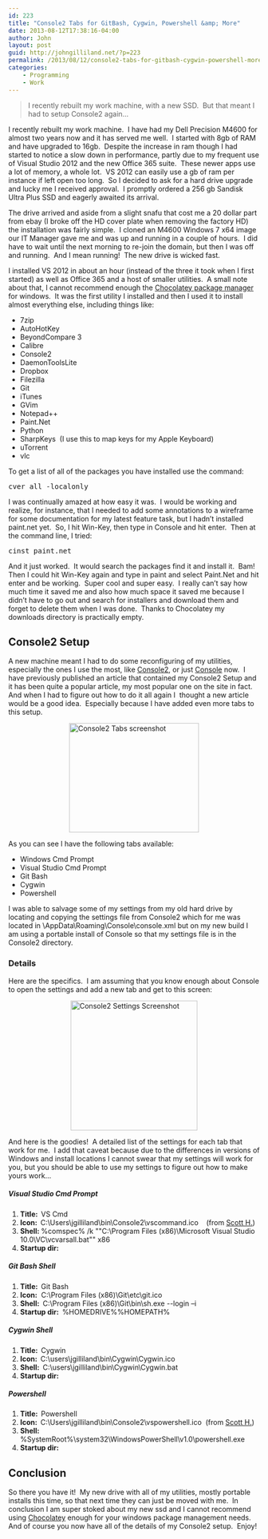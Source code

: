 ```yaml
---
id: 223
title: "Console2 Tabs for GitBash, Cygwin, Powershell &amp; More"
date: 2013-08-12T17:38:16-04:00
author: John
layout: post
guid: http://johngilliland.net/?p=223
permalink: /2013/08/12/console2-tabs-for-gitbash-cygwin-powershell-more/
categories:
    - Programming
    - Work
---
```


<blockquote>I recently rebuilt my work machine, with a new SSD.  But that meant I had to setup Console2 again…</blockquote>
I recently rebuilt my work machine.  I have had my Dell Precision M4600 for almost two years now and it has served me well.  I started with 8gb of RAM and have upgraded to 16gb.  Despite the increase in ram though I had started to notice a slow down in performance, partly due to my frequent use of Visual Studio 2012 and the new Office 365 suite.  These newer apps use a lot of memory, a whole lot.  VS 2012 can easily use a gb of ram per instance if left open too long.  So I decided to ask for a hard drive upgrade and lucky me I received approval.  I promptly ordered a 256 gb Sandisk Ultra Plus SSD and eagerly awaited its arrival.

The drive arrived and aside from a slight snafu that cost me a 20 dollar part from ebay (I broke off the HD cover plate when removing the factory HD) the installation was fairly simple.  I cloned an M4600 Windows 7 x64 image our IT Manager gave me and was up and running in a couple of hours.  I did have to wait until the next morning to re-join the domain, but then I was off and running.  And I mean running!  The new drive is wicked fast.

I installed VS 2012 in about an hour (instead of the three it took when I first started) as well as Office 365 and a host of smaller utilities.  A small note about that, I cannot recommend enough the <a href="http://chocolatey.org/" target="_blank">Chocolatey package manager</a> for windows.  It was the first utility I installed and then I used it to install almost everything else, including things like:

<ul>
	<li>7zip</li>
	<li>AutoHotKey</li>
	<li>BeyondCompare 3</li>
	<li>Calibre</li>
	<li>Console2</li>
	<li>DaemonToolsLite</li>
	<li>Dropbox</li>
	<li>Filezilla</li>
	<li>Git</li>
	<li>iTunes</li>
	<li>GVim</li>
	<li>Notepad++</li>
	<li>Paint.Net</li>
	<li>Python</li>
	<li>SharpKeys  (I use this to map keys for my Apple Keyboard)</li>
	<li>uTorrent</li>
	<li>vlc</li>
</ul>
To get a list of all of the packages you have installed use the command:
<div>
<pre id="codeSnippet" class="csharpcode">cver all -localonly</pre>
</div>
<div>I was continually amazed at how easy it was.  I would be working and realize, for instance, that I needed to add some annotations to a wireframe for some documentation for my latest feature task, but I hadn’t installed paint.net yet.  So, I hit Win-Key, then type in Console and hit enter.  Then at the command line, I tried:</div>
<div>
<div>
<pre id="codeSnippet" class="csharpcode">cinst paint.net</pre>
</div>
<div>And it just worked.  It would search the packages find it and install it.  Bam!  Then I could hit Win-Key again and type in paint and select Paint.Net and hit enter and be working.  Super cool and super easy.  I really can’t say how much time it saved me and also how much space it saved me because I didn’t have to go out and search for installers and download them and forget to delete them when I was done.  Thanks to Chocolatey my downloads directory is practically empty.</div>
<h2>Console2 Setup</h2>
</div>
<div>A new machine meant I had to do some reconfiguring of my utilities, especially the ones I use the most, like <a href="https://www.google.com/search?q=console2" target="_blank">Console2</a>, or just <a href="http://sourceforge.net/projects/console/" target="_blank">Console</a> now.  I have previously published an article that contained my Console2 Setup and it has been quite a popular article, my most popular one on the site in fact.  And when I had to figure out how to do it all again I  thought a new article would be a good idea.  Especially because I have added even more tabs to this setup.</div>
<div><figure><img style="background-image: none; float: none; padding-top: 0px; padding-left: 0px; margin-left: auto; display: block; padding-right: 0px; margin-right: auto; border-width: 0px;" title="Console2 Tabs" src="/assets/images/2012-12-22_console2_tabs.png" alt="Console2 Tabs screenshot" width="260" height="219" border="0" /></figure>As you can see I have the following tabs available:</div>
<ul>
	<li>Windows Cmd Prompt</li>
	<li>Visual Studio Cmd Prompt</li>
	<li>Git Bash</li>
	<li>Cygwin</li>
	<li>Powershell</li>
</ul>
I was able to salvage some of my settings from my old hard drive by locating and copying the settings file from Console2 which for me was located in \AppData\Roaming\Console\console.xml but on my new build I am using a portable install of Console so that my settings file is in the Console2 directory.
<h3>Details</h3>
Here are the specifics.  I am assuming that you know enough about Console to open the settings and add a new tab and get to this screen:

<figure><img style="background-image: none; float: none; padding-top: 0px; padding-left: 0px; margin-left: auto; display: block; padding-right: 0px; margin-right: auto; border-width: 0px;" title="Console2 Settings" src="/assets/images/2012-12-22_gitbashtabsettings.png" alt="Console2 Settings Screenshot" width="254" height="260" border="0" /></figure>
And here is the goodies!  A detailed list of the settings for each tab that work for me.  I add that caveat because due to the differences in versions of Windows and install locations I cannot swear that my settings will work for you, but you should be able to use my settings to figure out how to make yours work…

<h5>Visual Studio Cmd Prompt</h5>
<ol>
	<li><strong>Title:  </strong>VS Cmd</li>
	<li><strong>Icon:  </strong>C:\Users\jgilliland\bin\Console2\vscommand.ico    (from <a title="Awesome Icons for Powershell and VS Cmd Prompt from Scott Hanselman" href="http://www.hanselman.com/blog/AwesomeVisualStudioCommandPromptAndPowerShellIconsWithOverlays.aspx" target="_blank" rel="Awesome Icons for Powershell and VS Cmd Prompt">Scott H.</a>)</li>
	<li><strong>Shell: </strong>%comspec% /k ""C:\Program Files (x86)\Microsoft Visual Studio 10.0\VC\vcvarsall.bat"" x86</li>
	<li><strong>Startup dir:</strong></li>
</ol>

<h5>Git Bash Shell</h5>
<ol>
	<li><strong>Title:  </strong>Git Bash</li>
	<li><strong>Icon:</strong>  C:\Program Files (x86)\Git\etc\git.ico</li>
	<li><strong>Shell:  </strong>C:\Program Files (x86)\Git\bin\sh.exe --login –i</li>
	<li><strong>Startup dir:  </strong>%HOMEDRIVE%%HOMEPATH%</li>
</ol>

<h5>Cygwin Shell</h5>
<ol>
	<li><strong>Title:  </strong>Cygwin</li>
	<li><strong>Icon:  </strong>C:\users\jgilliland\bin\Cygwin\Cygwin.ico</li>
	<li><strong>Shell:  </strong>C:\users\jgilliland\bin\Cygwin\Cygwin.bat</li>
	<li><strong>Startup dir:  </strong></li>
</ol>

<h5>Powershell</h5>
<ol>
	<li><strong>Title:  </strong>Powershell</li>
	<li><strong>Icon:  </strong>C:\Users\jgilliland\bin\Console2\vspowershell.ico  (from <a title="Awesome Icons for Powershell and VS Cmd Prompt from Scott Hanselman" href="http://www.hanselman.com/blog/AwesomeVisualStudioCommandPromptAndPowerShellIconsWithOverlays.aspx" target="_blank" rel="Awesome Icons for Powershell and VS Cmd Prompt">Scott H.</a>)</li>
	<li><strong>Shell: </strong>%SystemRoot%\system32\WindowsPowerShell\v1.0\powershell.exe</li>
	<li><strong>Startup dir:</strong></li>
</ol>

<h2>Conclusion</h2>
So there you have it!  My new drive with all of my utilities, mostly portable installs this time, so that next time they can just be moved with me.  In conclusion I am super stoked about my new ssd and I cannot recommend using <a href="http://chocolatey.org/" target="_blank">Chocolatey</a> enough for your windows package management needs.  And of course you now have all of the details of my Console2 setup.  Enjoy!

